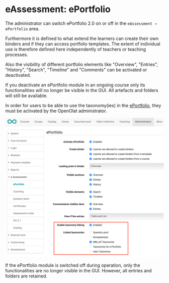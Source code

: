# eAssessment: ePortfolio

The administrator can switch ePortfolio 2.0 on or off in the `eAssessment → ePortfolio` area.

Furthermore it is defined to what extend the learners can create their own binders and if they can access portfolio templates. The extent of individual use is therefore defined here independently of teachers or teaching processes.

Also the visibility of different portfolio elements like "Overview", "Entries", "History", "Search", "Timeline" and "Comments" can be activated or deactivated.

If you deactivate an ePortfolio module in an ongoing course only its
functionalities will no longer be visible in the GUI. All artefacts and
folders will still be available.

In order for users to be able to use the taxonomy(ies) in the [ePortfolio](../../../manual_user/docs/area_modules/Competences_tags.md), they must be activated by the OpenOlat administrator.

![Tax_aktivieren.png](assets/Tax%20eP%20aktivieren%20EN.png)  

If the ePortfolio module is switched off during operation, only the functionalities are no longer visible in the GUI. However, all entries and folders are retained.

